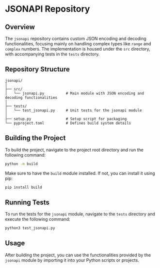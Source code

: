 # JSONAPI Repository

## Overview
The `jsonapi` repository contains custom JSON encoding and decoding functionalities, focusing mainly on handling complex types like `range` and `complex` numbers. The implementation is housed under the `src` directory, with accompanying tests in the `tests` directory.

## Repository Structure
```
jsonapi/
│
├── src/
│   └── jsonapi.py          # Main module with JSON encoding and decoding functionalities
│
├── tests/
│   └── test_jsonapi.py     # Unit tests for the jsonapi module
│
├── setup.py                # Setup script for packaging
└── pyproject.toml          # Defines build system details
```

## Building the Project
To build the project, navigate to the project root directory and run the following command:
```sh
python -m build
```
Make sure to have the `build` module installed. If not, you can install it using pip:
```sh
pip install build
```

## Running Tests
To run the tests for the `jsonapi` module, navigate to the `tests` directory and execute the following command:
```sh
python3 test_jsonapi.py
```

## Usage
After building the project, you can use the functionalities provided by the `jsonapi` module by importing it into your Python scripts or projects.